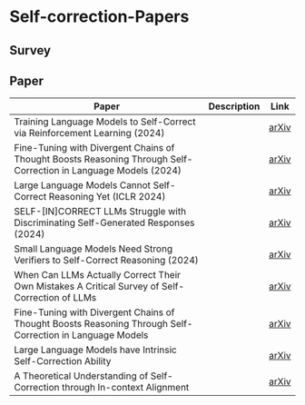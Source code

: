# Self-correction-Papers





## Survey





## Paper
| Paper  | Description | Link |
| ------------- | ------------- | -------------|
| Training Language Models to Self-Correct via Reinforcement Learning (2024) |  | [arXiv](https://arxiv.org/pdf/2409.12917)|
| Fine-Tuning with Divergent Chains of Thought Boosts Reasoning Through Self-Correction in Language Models (2024)  |  | [arXiv](http://arxiv.org/abs/2407.03181)|
| Large Language Models Cannot Self-Correct Reasoning Yet (ICLR 2024)  |  | [arXiv](https://arxiv.org/pdf/2310.01798)|
| SELF-[IN]CORRECT LLMs Struggle with Discriminating Self-Generated Responses (2024)  |  | [arXiv](https://arxiv.org/pdf/2404.04298v3)|
| Small Language Models Need Strong Verifiers to Self-Correct Reasoning (2024)  |  | [arXiv](https://arxiv.org/pdf/2404.17140v2)|
| When Can LLMs Actually Correct Their Own Mistakes A Critical Survey of Self-Correction of LLMs | | [arXiv](https://arxiv.org/abs/2406.01297) |
| Fine-Tuning with Divergent Chains of Thought Boosts Reasoning Through Self-Correction in Language Models | | [arXiv](https://arxiv.org/abs/2407.03181) |
| Large Language Models have Intrinsic Self-Correction Ability | | [arXiv](https://arxiv.org/abs/2406.15673) |
| A Theoretical Understanding of Self-Correction through In-context Alignment | | [arXiv](https://arxiv.org/abs/2405.18634) |
